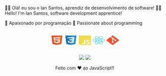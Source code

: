 👨‍💻 Olá! eu sou o Ian Santos, aprendiz de desenvolvimento de software!
👨‍💻 Hello! I'm Ian Santos, software development apprentice!


🔭 Apaixonado por programação
🔭 Passionate about programming


<p align="center" style="border-radius:100%"></p>

<div align="center">
</div>

<div align="center" valign="top"><br>
    <img align="center" alt="HTML" height="30" width="40" src="https://raw.githubusercontent.com/devicons/devicon/master/icons/html5/html5-original.svg">
    
  <img align="center" alt="CSS" height="30" width="40" src="https://raw.githubusercontent.com/devicons/devicon/master/icons/css3/css3-original.svg">
  
  <img align="center" alt="Js" height="30" width="40" src="https://raw.githubusercontent.com/devicons/devicon/master/icons/javascript/javascript-plain.svg">
  <img align="center" alt="React" height="30" width="40" src="https://raw.githubusercontent.com/devicons/devicon/master/icons/react/react-original.svg">
 
  <img align="center" alt="github" height="30" width="40" src="https://raw.githubusercontent.com/devicons/devicon/master/icons/git/git-original.svg">
  
</div><br>

<div align="center">

  <a href="https://www.facebook.com/ian.santos.7121614/?locale=pt_BR" target="_blank"><img src="https://img.shields.io/badge/Facebook-1877F2?style=for-the-badge&logo=facebook&logoColor=white" target="_blank"></a> 
  <a href="https://www.linkedin.com/in/ian-santos-07890428a/" target="_blank"><img src="https://img.shields.io/badge/-LinkedIn-%230077B5?style=for-the-badge&logo=linkedin&logoColor=white" target="_blank"></a> 
</div>


<div align="center">
  <p>Feito com ❤️ ao JavaScript!!</p>
</div>
